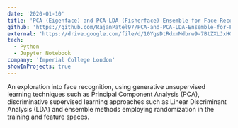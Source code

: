 ```yaml
---
date: '2020-01-10'
title: 'PCA (Eigenface) and PCA-LDA (Fisherface) Ensemble for Face Recognition'
github: 'https://github.com/RajanPatel97/PCA-and-PCA-LDA-Ensemble-for-Face-Recognition'
external: 'https://drive.google.com/file/d/10YgsDtRdxmMdbrw9-7BtZXLJxHG0U-Ew/view?usp=sharing'
tech:
  - Python
  - Jupyter Notebook
company: 'Imperial College London'
showInProjects: true
---
```


An exploration into face recognition, using generative unsupervised learning techniques such as Principal Component Analysis (PCA), discriminative supervised learning approaches such as Linear Discriminant Analysis (LDA) and ensemble methods employing randomization in the training and feature spaces.